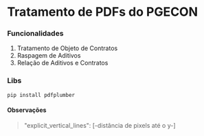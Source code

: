 # Tratamento de PDFs do PGECON

### Funcionalidades

1. Tratamento de Objeto de Contratos
2. Raspagem de Aditivos
3. Relação de Aditivos e Contratos

### Libs

```
pip install pdfplumber
```

#### Observações

> "explicit_vertical_lines": [-distância de pixels até o y-]
